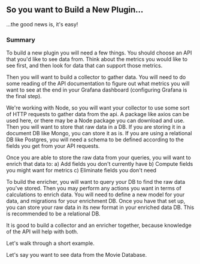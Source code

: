 ## So you want to Build a New Plugin...

...the good news is, it's easy!

### Summary

To build a new plugin you will need a few things. You should choose an API that you'd like to see data from. Think about the metrics you would like to see first, and then look for data that can support those metrics.

Then you will want to build a collector to gather data. You will need to do some reading of the API documentation to figure out what metrics you will want to see at the end in your Grafana dashboard (configuring Grafana is the final step).  

We're working with Node, so you will want your collector to use some sort of HTTP requests to gather data from the api. A package like axios can be used here, or there may be a Node package you can download and use. Then you will want to store that raw data in a DB. If you are storing it in a document DB like Mongo, you can store it as is. If you are using a relational DB like Postgres, you will need a schema to be defined according to the fields you get from your API requests. 

Once you are able to store the raw data from your queries, you will want to enrich that data to:
a) Add fields you don't currently have
b) Compute fields you might want for metrics
c) Eliminate fields you don't need

To build the enricher, you will want to query your DB to find the raw data you've stored. Then you may perform any actions you want in terms of calculations to enrich data. You will need to define a new model for your data, and migrations for your enrichment DB. Once you have that set up, you can store your raw data in its new format in your enriched data DB. This is recommended to be a relational DB.

It is good to build a collector and an enricher together, because knowledge of the API will help with both.

Let's walk through a short example.

Let's say you want to see data from the Movie Database.

